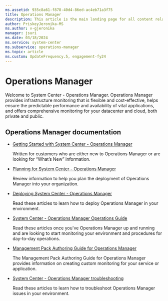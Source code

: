 ```yaml
---
ms.assetid: 935c8a61-f878-40d4-86ed-ac4eb71a3f75
title: Operations Manager
description: This article is the main landing page for all content related to System Center - Operations Manager.
author: PriskeyJeronika-MS
ms.author: v-gjeronika
manager: jsuri
ms.date: 03/18/2024
ms.service: system-center
ms.subservice: operations-manager
ms.topic: article
ms.custom: UpdateFrequency.5, engagement-fy24
---
```


# Operations Manager



Welcome to System Center - Operations Manager. Operations Manager provides infrastructure monitoring that is flexible and cost-effective, helps ensure the predictable performance and availability of vital applications, and offers comprehensive monitoring for your datacenter and cloud, both private and public.

## Operations Manager documentation

-   [Getting Started with System Center - Operations Manager](get-started.md)

    Written for customers who are either new to Operations Manager or are looking for “What’s New” information.

- [Planning for System Center - Operations Manager](plan-overview.md)

    Review information to help you plan the deployment of Operations Manager into your organization.

-   [Deploying System Center - Operations Manager](deploy-overview.md)

    Read these articles to learn how to deploy Operations Manager in your environment.

-   [System Center - Operations Manager Operations Guide](manage-operations-guide-overview.md)

    Read these articles once you've Operations Manager up and running and are looking to start monitoring your environment and procedures for day-to-day operations.

-   [Management Pack Authoring Guide for Operations Manager](/previous-versions/system-center/system-center-2012-R2/hh457564(v=sc.12))

    The Management Pack Authoring Guide for Operations Manager provides information on creating custom monitoring for your service or application.
    
-   [System Center - Operations Manager troubleshooting](/troubleshoot/system-center/scom/welcome-scom)

    Read these articles to learn how to troubleshoot Operations Manager issues in your environment.
